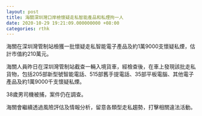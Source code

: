 ```yaml
---
layout: post
title: 海關深圳灣口岸檢懷疑走私智能產品和私煙拘一人
date: 2020-10-29 19:21:09.000000000 +08:00
categories: rthk
---
```


海關在深圳灣管制站檢獲一批懷疑走私智能電子產品及約1萬9000支懷疑私煙，估計市值約210萬元。

海關人員昨日在深圳灣管制站截查一輛入境貨車，經檢查後，在車上發現該批走私貨物，包括205部新型號智能電話、515部舊手提電話、35部平板電腦、其他電子產品及約1萬9000千支懷疑私煙。

38歲男司機被捕，案件仍在調查。

海關會繼續透過風險評估及情報分析，留意各類型走私趨勢，打擊相關違法活動。
